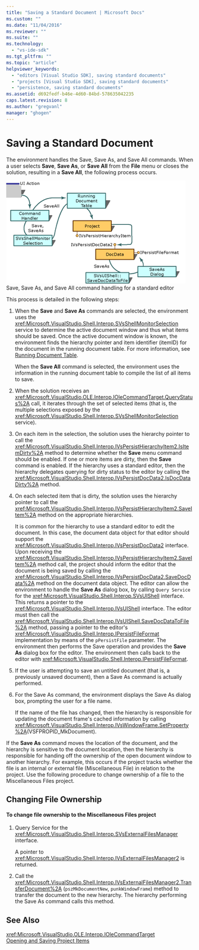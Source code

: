 ```yaml
---
title: "Saving a Standard Document | Microsoft Docs"
ms.custom: ""
ms.date: "11/04/2016"
ms.reviewer: ""
ms.suite: ""
ms.technology: 
  - "vs-ide-sdk"
ms.tgt_pltfrm: ""
ms.topic: "article"
helpviewer_keywords: 
  - "editors [Visual Studio SDK], saving standard documents"
  - "projects [Visual Studio SDK], saving standard documents"
  - "persistence, saving standard documents"
ms.assetid: d692fedf-b46e-4d60-84bd-578635042235
caps.latest.revision: 8
ms.author: "gregvanl"
manager: "ghogen"
---
```

# Saving a Standard Document
The environment handles the Save, Save As, and Save All commands. When a user selects **Save**, **Save As**, or **Save All** from the **File** menu or closes the solution, resulting in a **Save All**, the following process occurs.  
  
 ![Standard Editor](../../extensibility/internals/media/public.gif "Public")  
Save, Save As, and Save All command handling for a standard editor  
  
 This process is detailed in the following steps:  
  
1.  When the **Save** and **Save As** commands are selected, the environment uses the <xref:Microsoft.VisualStudio.Shell.Interop.SVsShellMonitorSelection> service to determine the active document window and thus what items should be saved. Once the active document window is known, the environment finds the hierarchy pointer and item identifier (itemID) for the document in the running document table. For more information, see [Running Document Table](../../extensibility/internals/running-document-table.md).  
  
     When the **Save All** command is selected, the environment uses the information in the running document table to compile the list of all items to save.  
  
2.  When the solution receives an <xref:Microsoft.VisualStudio.OLE.Interop.IOleCommandTarget.QueryStatus%2A> call, it iterates through the set of selected items (that is, the multiple selections exposed by the <xref:Microsoft.VisualStudio.Shell.Interop.SVsShellMonitorSelection> service).  
  
3.  On each item in the selection, the solution uses the hierarchy pointer to call the <xref:Microsoft.VisualStudio.Shell.Interop.IVsPersistHierarchyItem2.IsItemDirty%2A> method to determine whether the **Save** menu command should be enabled. If one or more items are dirty, then the **Save** command is enabled. If the hierarchy uses a standard editor, then the hierarchy delegates querying for dirty status to the editor by calling the <xref:Microsoft.VisualStudio.Shell.Interop.IVsPersistDocData2.IsDocDataDirty%2A> method.  
  
4.  On each selected item that is dirty, the solution uses the hierarchy pointer to call the <xref:Microsoft.VisualStudio.Shell.Interop.IVsPersistHierarchyItem2.SaveItem%2A> method on the appropriate hierarchies.  
  
     It is common for the hierarchy to use a standard editor to edit the document. In this case, the document data object for that editor should support the <xref:Microsoft.VisualStudio.Shell.Interop.IVsPersistDocData2> interface. Upon receiving the <xref:Microsoft.VisualStudio.Shell.Interop.IVsPersistHierarchyItem2.SaveItem%2A> method call, the project should inform the editor that the document is being saved by calling the <xref:Microsoft.VisualStudio.Shell.Interop.IVsPersistDocData2.SaveDocData%2A> method on the document data object. The editor can allow the environment to handle the **Save As** dialog box, by calling `Query Service` for the <xref:Microsoft.VisualStudio.Shell.Interop.SVsUIShell> interface. This returns a pointer to the <xref:Microsoft.VisualStudio.Shell.Interop.IVsUIShell> interface. The editor must then call the <xref:Microsoft.VisualStudio.Shell.Interop.IVsUIShell.SaveDocDataToFile%2A> method, passing a pointer to the editor's <xref:Microsoft.VisualStudio.Shell.Interop.IPersistFileFormat> implementation by means of the `pPersistFile` parameter. The environment then performs the Save operation and provides the **Save As** dialog box for the editor. The environment then calls back to the editor with <xref:Microsoft.VisualStudio.Shell.Interop.IPersistFileFormat>.  
  
5.  If the user is attempting to save an untitled document (that is, a previously unsaved document), then a Save As command is actually performed.  
  
6.  For the Save As command, the environment displays the Save As dialog box, prompting the user for a file name.  
  
     If the name of the file has changed, then the hierarchy is responsible for updating the document frame's cached information by calling <xref:Microsoft.VisualStudio.Shell.Interop.IVsWindowFrame.SetProperty%2A>(VSFPROPID_MkDocument).  
  
 If the **Save As** command moves the location of the document, and the hierarchy is sensitive to the document location, then the hierarchy is responsible for handing off the ownership of the open document window to another hierarchy. For example, this occurs if the project tracks whether the file is an internal or external file (Miscellaneous File) in relation to the project. Use the following procedure to change ownership of a file to the Miscellaneous Files project.  
  
## Changing File Ownership  
  
#### To change file ownership to the Miscellaneous Files project  
  
1.  Query Service for the <xref:Microsoft.VisualStudio.Shell.Interop.SVsExternalFilesManager> interface.  
  
     A pointer to <xref:Microsoft.VisualStudio.Shell.Interop.IVsExternalFilesManager2> is returned.  
  
2.  Call the <xref:Microsoft.VisualStudio.Shell.Interop.IVsExternalFilesManager2.TransferDocument%2A> (`pszMkDocumentNew`, `punkWindowFrame`) method to transfer the document to the new hierarchy. The hierarchy performing the Save As command calls this method.  
  
## See Also  
 <xref:Microsoft.VisualStudio.OLE.Interop.IOleCommandTarget>   
 [Opening and Saving Project Items](../../extensibility/internals/opening-and-saving-project-items.md)